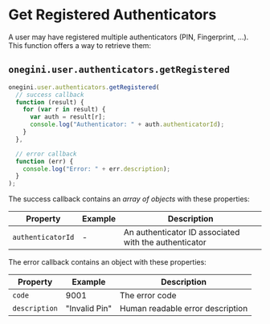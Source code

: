 # Get Registered Authenticators

A user may have registered multiple authenticators (PIN, Fingerprint, ...). This function offers a way to retrieve them:

## `onegini.user.authenticators.getRegistered`

```js
onegini.user.authenticators.getRegistered(
  // success callback
  function (result) {
    for (var r in result) {
      var auth = result[r];
      console.log("Authenticator: " + auth.authenticatorId);
    }
  },

  // error callback
  function (err) {
    console.log("Error: " + err.description);
  }
);
```

The success callback contains an _array of objects_ with these properties:

| Property | Example | Description |
| --- | --- | --- |
| `authenticatorId` | - | An authenticator ID associated with the authenticator

The error callback contains an object with these properties:

| Property | Example | Description |
| --- | --- | --- |
| `code` | 9001 | The error code
| `description` | "Invalid Pin" | Human readable error description

